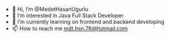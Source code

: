 - 👋 Hi, I’m @MedetHasanUgurlu
- 👀 I’m interested in Java Full Stack Developer
- 🌱 I’m currently learning on frontend and backend developing
- 📫 How to reach me mdt.hsn.76@hotmail.com


<!---
MedetHasanUgurlu/MedetHasanUgurlu is a ✨ special ✨ repository because its `README.md` (this file) appears on your GitHub profile.
You can click the Preview link to take a look at your changes.
--->

